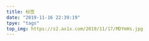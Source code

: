 ```yaml
---
title: 标签
date: "2019-11-16 22:39:19"
tpye: "tags"
top_img: https://s2.ax1x.com/2019/11/17/MDYmHs.jpg
---
```



